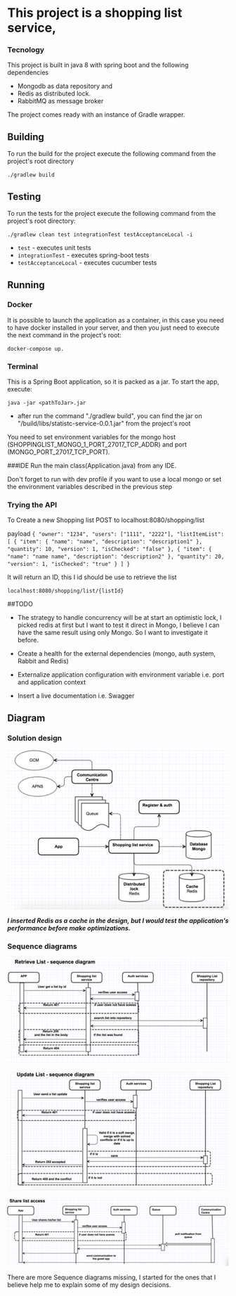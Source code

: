 # This project is a shopping list service, 
 
### Tecnology
This project is built in java 8 with spring boot and the following dependencies 
- Mongodb as data repository and 
- Redis as distributed lock.
- RabbitMQ as message broker

The project comes ready with an instance of Gradle wrapper. 

## Building
To run the build for the project execute the following command from the project's root directory

```
./gradlew build
```

## Testing 
To run the tests for the project execute the following command from the project's root directory:

```
./gradlew clean test integrationTest testAcceptanceLocal -i
```
* `test` - executes unit tests
* `integrationTest` - executes spring-boot tests
* `testAcceptanceLocal` - executes cucumber tests 

## Running

### Docker 
 It is possible to launch the application as a container, in this case you need to have docker installed in your server,
  and then you just need to execute the next command in the project's root:
  
```
docker-compose up.
```

### Terminal 
This is a Spring Boot application, so it is packed as a jar. 
To start the app, execute:
```
java -jar <pathToJar>.jar

```
- after run the command "./gradlew build", you can find the jar on "/build/libs/statistc-service-0.0.1.jar" from the project's root

You need to set environment variables for the mongo host (SHOPPINGLIST_MONGO_1_PORT_27017_TCP_ADDR) and port (MONGO_PORT_27017_TCP_PORT).

###IDE
Run the main class(Application.java) from any IDE.

Don't forget to run with dev profile if you want to use a local mongo or set the environment variables described in the previous step

### Trying the API

To Create a new Shopping list
 POST to localhost:8080/shopping/list
 
 payload 
    ```
    {
    		"owner": "1234",
    		"users": ["1111", "2222"],
    		"listItemList": [
    			{
    				"item": {
    					"name": "name",
    					"description": "description1"
    				},
    				"quantity": 10,
    				"version": 1,
    				"isChecked": "false"
    			},
    			{
    				"item": {	
    					"name": "name name",
    					"description": "description2"
    				},
    				"quantity": 20,
    				"version": 1,
    				"isChecked": "true"
    			}
    		]
    	}
    ```
    
  It will return an ID, this I id should be use to retrieve the list
  
  ```
  localhost:8080/shopping/list/{listId}
  ```
    
##TODO
- The strategy to handle concurrency will be at start an optimistic lock, I picked redis at first but I want to test it direct in Mongo,
 I believe I can have the same result using only Mongo. So I want to investigate it before.
 
- Create a health for the external dependencies (mongo, auth system, Rabbit and Redis)

- Externalize application configuration with environment variable i.e. port and application context  

- Insert a live documentation i.e. Swagger

## Diagram

### Solution design

![Solution](diagram/design.png?raw=true "Solution design")


***I inserted Redis as a cache in the design, but I would test the application's performance before make optimizations.***
 
### Sequence diagrams

![Retrieve list](diagram/retrieve-list.png?raw=true "Sequence diagram - retrieve list")

![Update list](diagram/update-list.png?raw=true "Sequence diagram - update list")

![Share list](diagram/share-list.png?raw=true "Sequence diagram - share list")


There are more Sequence diagrams missing, I started for the ones that I believe help me to explain some of my design decisions.